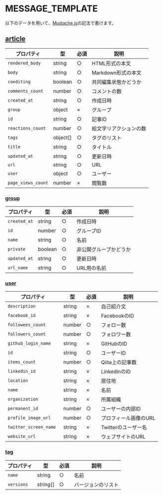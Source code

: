 # MESSAGE_TEMPLATE
以下のデータを用いて、[Mustache.js](https://github.com/janl/mustache.js/)の記法で書けます。

## [article](https://qiita.com/api/v2/docs#%E6%8A%95%E7%A8%BF)
|プロパティ|型|必須|説明|
|---|---|---|---|
|`rendered_body`|string|○|HTML形式の本文|
|`body`|string|○|Markdown形式の本文|
|`coediting`|boolean|○|共同編集状態かどうか|
|`comments_count`|number|○|コメントの数|
|`created_at`|string|○|作成日時|
|`group`|object|×|グループ|
|`id`|string|○|記事ID|
|`reactions_count`|number|○|絵文字リアクションの数|
|`tags`|object[]|○|タグのリスト|
|`title`|string|○|タイトル|
|`updated_at`|string|○|更新日時|
|`url`|string|○|URL|
|`user`|object|○|ユーザー|
|`page_views_count`|number|×|閲覧数|

### [group](https://qiita.com/api/v2/docs#%E3%82%B0%E3%83%AB%E3%83%BC%E3%83%97)
|プロパティ|型|必須|説明|
|---|---|---|---|
|`created_at`|string|○|作成日時|
|`id`|number|○|グループID|
|`name`|string|○|名前|
|`private`|boolean|○|非公開グループかどうか|
|`updated_at`|string|○|更新日時|
|`url_name`|string|○|URL用の名前|

### [user](https://qiita.com/api/v2/docs#%E3%83%A6%E3%83%BC%E3%82%B6)
|プロパティ|型|必須|説明|
|---|---|---|---|
|`description`|string|×|自己紹介文|
|`facebook_id `|string|×|FacebookのID|
|`followees_count `|number|○|フォロー数|
|`followers_count `|number|○|フォロワー数|
|`github_login_name `|string|×| GitHubのID|
|`id`|string|○|ユーザーID|
|`items_count `|number|○|Qiita上の記事数|
|`linkedin_id `|string|×| LinkedInのID|
|`location `|string|×|居住地|
|`name `|string|×|名前|
|`organization `|string|×|所属組織|
|`permanent_id `|number|○|ユーザーの内部ID|
|`profile_image_url `|number|○|プロフィール画像のURL|
|`twitter_screen_name `|string|×| Twitterのユーザー名|
|`website_url `|string|×| ウェブサイトのURL|

### [tag](https://qiita.com/api/v2/docs#%E3%82%BF%E3%82%AE%E3%83%B3%E3%82%B0)
|プロパティ|型|必須|説明|
|---|---|---|---|
|`name`|string|○|名前|
|`versions`|string[]|○|バージョンのリスト|
